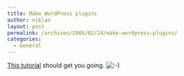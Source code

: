```yaml
---
title: Make WordPress plugins
author: niklas
layout: post
permalink: /archives/2005/02/24/make-wordpress-plugins/
categories:
  - General
---
```

<a href="http://www.asymptomatic.net/archives/2005/02/22/1328/how-to-write-a-simple-wordpress-plugin/1/" class="broken_link">This tutorial</a> should get you going. <img src='http://blog.saers.com/wp-includes/images/smilies/icon_smile.gif' alt=':-)' class='wp-smiley' />